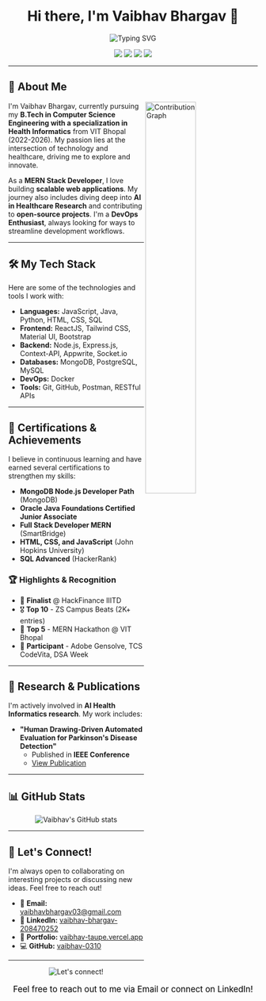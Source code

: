 <h1 align="center">Hi there, I'm Vaibhav Bhargav 👋</h1>

<p align="center">
  <img src="https://readme-typing-svg.herokuapp.com?font=Fira+Code&size=22&duration=3000&pause=1000&color=00FFAB&center=true&vCenter=true&width=440&lines=MERN+Stack+Developer;AI+Health+Informatics+Researcher;Open+Source+Contributor" alt="Typing SVG" />
</p>

<p align="center">
  <a href="https://github.com/vaibhav-0310" target="_blank"><img src="https://img.shields.io/github/followers/vaibhav-0310?label=GitHub&style=social"></a>
  <a href="https://www.linkedin.com/in/vaibhav-bhargav-208470252/" target="_blank"><img src="https://img.shields.io/badge/LinkedIn-Connect-blue?logo=linkedin"></a>
  <a href="mailto:vaibhavbhargav03@gmail.com"><img src="https://img.shields.io/badge/Email-Reach%20Me-red?logo=gmail"></a>
  <a href="https://vaibhav-taupe.vercel.app/" target="_blank"><img src="https://img.shields.io/badge/Portfolio-Visit%20Now-0abde3?logo=vercel"></a>
</p>

---

## 🚀 About Me

<img align="right" alt="Contribution Graph" src="https://github-readme-activity-graph.vercel.app/graph?username=vaibhav-0310&theme=react-dark" style="width: 45%;" />

I'm Vaibhav Bhargav, currently pursuing my **B.Tech in Computer Science Engineering with a specialization in Health Informatics** from VIT Bhopal (2022-2026). My passion lies at the intersection of technology and healthcare, driving me to explore and innovate.

As a **MERN Stack Developer**, I love building **scalable web applications**. My journey also includes diving deep into **AI in Healthcare Research** and contributing to **open-source projects**. I'm a **DevOps Enthusiast**, always looking for ways to streamline development workflows.

---

## 🛠️ My Tech Stack

Here are some of the technologies and tools I work with:

* **Languages:** JavaScript, Java, Python, HTML, CSS, SQL
* **Frontend:** ReactJS, Tailwind CSS, Material UI, Bootstrap
* **Backend:** Node.js, Express.js, Context-API, Appwrite, Socket.io
* **Databases:** MongoDB, PostgreSQL, MySQL
* **DevOps:** Docker
* **Tools:** Git, GitHub, Postman, RESTful APIs

---

## 📜 Certifications & Achievements

I believe in continuous learning and have earned several certifications to strengthen my skills:

* **MongoDB Node.js Developer Path** (MongoDB)
* **Oracle Java Foundations Certified Junior Associate**
* **Full Stack Developer MERN** (SmartBridge)
* **HTML, CSS, and JavaScript** (John Hopkins University)
* **SQL Advanced** (HackerRank)

### 🏆 Highlights & Recognition

* 📅 **Finalist** @ HackFinance IIITD
* 🎖️ **Top 10** - ZS Campus Beats (2K+ entries)
* 🌟 **Top 5** - MERN Hackathon @ VIT Bhopal
* 🚀 **Participant** - Adobe Gensolve, TCS CodeVita, DSA Week

---

## 🔬 Research & Publications

I'm actively involved in **AI Health Informatics research**. My work includes:

* **"Human Drawing-Driven Automated Evaluation for Parkinson's Disease Detection"**
    * Published in **IEEE Conference**
    * <a href="https://ieeexplore.ieee.org/document/10941183/" target="_blank">View Publication</a>

---

## 📊 GitHub Stats

<p align="center">
  <img src="https://github-readme-stats.vercel.app/api?username=vaibhav-0310&show_icons=true&theme=radical&hide_border=true" alt="Vaibhav's GitHub stats"/>
</p>

---

## 🤝 Let's Connect!

I'm always open to collaborating on interesting projects or discussing new ideas. Feel free to reach out!

* 📧 **Email:** vaibhavbhargav03@gmail.com
* 👤 **LinkedIn:** [vaibhav-bhargav-208470252](https://www.linkedin.com/in/vaibhav-bhargav-208470252/)
* 📱 **Portfolio:** [vaibhav-taupe.vercel.app](https://vaibhav-taupe.vercel.app/)
* 💻 **GitHub:** [vaibhav-0310](https://github.com/vaibhav-0310)

---

<div align="center">
  <img src="https://capsule-render.vercel.app/api?type=waving&color=gradient&height=100&section=footer&text=Let's%20build%20something%20amazing%20together!&fontSize=18&fontColor=fff&animation=slideIn" alt="Let's connect!" />
  <br>
<p style="font-size: 1.2em; color: #000000;">Feel free to reach out to me via <a href="mailto:vaibhavbhargav03@gmail.com" style="color: #000000; text-decoration: none;">Email</a> or connect on <a href="https://www.linkedin.com/in/vaibhav-bhargav-208470252/" style="color: #000000; text-decoration: none;">LinkedIn</a>!</p>
</div>
